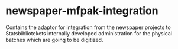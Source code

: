 newspaper-mfpak-integration
===========================

Contains the adaptor for integration from the newspaper projects to Statsbibliotekets internally developed
administration for the physical batches which are going to be digitized.